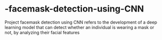 # -facemask-detection-using-CNN
Project facemask detection using CNN refers to the development of a deep learning model that can detect whether an individual is wearing a mask or not, by analyzing their facial features
